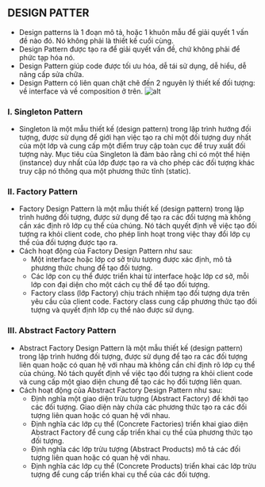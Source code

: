 ## DESIGN PATTER
- Design patterns là 1 đoạn mô tả, hoặc 1 khuôn mẫu để giải quyết 1 vấn đề nào đó. Nó không phải là thiết kế cuối cùng.
- Design Pattern được tạo ra để giải quyết vấn đề, chứ không phải để phức tạp hóa nó.
- Design Pattern giúp code được tối ưu hóa, dễ tái sử dụng, dễ hiểu, dễ nâng cấp sửa chữa.
- Design Pattern có liên quan chặt chẽ đến 2 nguyên lý thiết kế đối tượng: về interface và về composition ở trên.
![alt](https://onetech.jp/wp-content/uploads/2021/12/Design-Pattern-gom-nhung-loai-nao.jpg)
### I. Singleton Pattern
- Singleton là một mẫu thiết kế (design pattern) trong lập trình hướng đối tượng, được sử dụng để giới hạn việc tạo ra 
  chỉ một đối tượng duy nhất của một lớp và cung cấp một điểm truy cập toàn cục để truy xuất đối tượng này. Mục tiêu của 
  Singleton là đảm bảo rằng chỉ có một thể hiện (instance) duy nhất của lớp được tạo ra và cho phép các đối tượng khác 
  truy cập nó thông qua một phương thức tĩnh (static).
### II. Factory Pattern
- Factory Design Pattern là một mẫu thiết kế (design pattern) trong lập trình hướng đối tượng, được sử dụng để tạo ra 
  các đối tượng mà không cần xác định rõ lớp cụ thể của chúng. Nó tách quyết định về việc tạo đối tượng ra khỏi client 
  code, cho phép linh hoạt trong việc thay đổi lớp cụ thể của đối tượng được tạo ra.
- Cách hoạt động của Factory Design Pattern như sau:
    +  Một interface hoặc lớp cơ sở trừu tượng được xác định, mô tả phương thức chung để tạo đối tượng.
    +  Các lớp con cụ thể được triển khai từ interface hoặc lớp cơ sở, mỗi lớp con đại diện cho một cách cụ thể để tạo đối tượng.
    +  Factory class (lớp Factory) chịu trách nhiệm tạo đối tượng dựa trên yêu cầu của client code. Factory class cung 
       cấp phương thức tạo đối tượng và quyết định lớp cụ thể nào được sử dụng.
### III. Abstract Factory Pattern
- Abstract Factory Design Pattern là một mẫu thiết kế (design pattern) trong lập trình hướng đối tượng, được sử dụng để 
  tạo ra các đối tượng liên quan hoặc có quan hệ với nhau mà không cần chỉ định rõ lớp cụ thể của chúng. Nó tách quyết 
  định về việc tạo đối tượng ra khỏi client code và cung cấp một giao diện chung để tạo các họ đối tượng liên quan.
- Cách hoạt động của Abstract Factory Design Pattern như sau:
    +  Định nghĩa một giao diện trừu tượng (Abstract Factory) để khởi tạo các đối tượng. Giao diện này chứa các phương 
       thức tạo ra các đối tượng liên quan hoặc có quan hệ với nhau.
    +  Định nghĩa các lớp cụ thể (Concrete Factories) triển khai giao diện Abstract Factory để cung cấp triển khai cụ 
       thể của phương thức tạo đối tượng.
    +  Định nghĩa các lớp trừu tượng (Abstract Products) mô tả các đối tượng liên quan hoặc có quan hệ với nhau.
    +  Định nghĩa các lớp cụ thể (Concrete Products) triển khai các lớp trừu tượng để cung cấp triển khai cụ thể của các đối tượng.